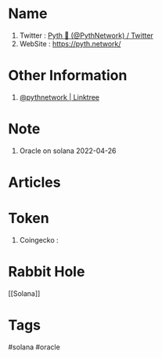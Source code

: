 # Name
1. Twitter : [Pyth 🔮 (@PythNetwork) / Twitter](https://twitter.com/PythNetwork)
2. WebSite : https://pyth.network/

# Other Information
1. [@pythnetwork | Linktree](https://linktr.ee/pythnetwork)

# Note 
1. Oracle on solana
2022-04-26

# Articles

# Token 
1. Coingecko : 

# Rabbit Hole
[[Solana]]
# Tags
#solana #oracle

